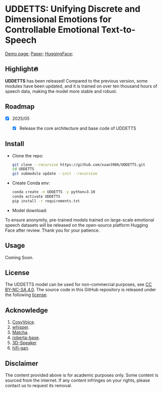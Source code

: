 # UDDETTS: Unifying Discrete and Dimensional Emotions for Controllable Emotional Text-to-Speech

[Demo page](https://anonymous.4open.science/w/UDDETTS/);
[Paper](https://openreview.net/pdf?id=DuPYSaCiep);
[HuggingFace]();

## Highlight🔥
**UDDETTS** has been released! Compared to the previous version, some modules have been updated, 
and it is trained on over ten thousand hours of speech data, making the model more stable and robust.


## Roadmap

- [x] 2025/05

    - [x] Release the core architecture and base code of UDDETTS

## Install
- Clone the repo:
    ``` sh
    git clone --recursive https://github.com/xuan3986/UDDETTS.git
    cd UDDETTS
    git submodule update --init --recursive
    ```

- Create Conda env:

    ``` sh
    conda create -n UDDETTS -y python=3.10
    conda activate UDDETTS
    pip install -r requirements.txt
    ```
- Model download:
  
To ensure anonymity, pre-trained models trained on large-scale emotional speech datasets will be released on the open-source platform Hugging Face after review. Thank you for your patience.

## Usage
Coming Soon.

## License
The UDDETTS model can be used for non-commercial purposes, see [CC BY-NC-SA 4.0](https://creativecommons.org/licenses/by-nc-sa/4.0/). The source code in this GitHub repository 
is released under the following [license](./LICENSE).

## Acknowledge
1. [CosyVoice](https://github.com/FunAudioLLM/CosyVoice).
2. [whisper](https://github.com/openai/whisper).
3. [Matcha](https://github.com/shivammehta25/Matcha-TTS).
4. [roberta-base](https://huggingface.co/FacebookAI/roberta-base).
5. [3D-Speaker](https://github.com/modelscope/3D-Speaker)
6. [hifi-gan](https://github.com/jik876/hifi-gan).


## Disclaimer
The content provided above is for academic purposes only. Some content is sourced from the internet. If any content infringes on your rights, please contact us to request its removal.